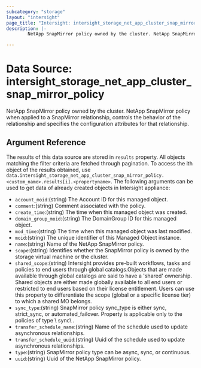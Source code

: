 ```yaml
---
subcategory: "storage"
layout: "intersight"
page_title: "Intersight: intersight_storage_net_app_cluster_snap_mirror_policy"
description: |-
        NetApp SnapMirror policy owned by the cluster. NetApp SnapMirror policy when applied to a SnapMirror relationship, controls the behavior of the relationship and specifies the configuration attributes for that relationship.

---
```


# Data Source: intersight_storage_net_app_cluster_snap_mirror_policy
NetApp SnapMirror policy owned by the cluster. NetApp SnapMirror policy when applied to a SnapMirror relationship, controls the behavior of the relationship and specifies the configuration attributes for that relationship.
## Argument Reference
The results of this data source are stored in `results` property.
All objects matching the filter criteria are fetched through pagination.
To access the ith object of the results obtained, use `data.intersight_storage_net_app_cluster_snap_mirror_policy.<custom_name>.results[i].<propertyname>`.
The following arguments can be used to get data of already created objects in Intersight appliance:
* `account_moid`:(string) The Account ID for this managed object. 
* `comment`:(string) Comment associated with the policy. 
* `create_time`:(string) The time when this managed object was created. 
* `domain_group_moid`:(string) The DomainGroup ID for this managed object. 
* `mod_time`:(string) The time when this managed object was last modified. 
* `moid`:(string) The unique identifier of this Managed Object instance. 
* `name`:(string) Name of the NetApp SnapMirror policy. 
* `scope`:(string) Identifies whether the SnapMirror policy is owned by the storage virtual machine or the cluster. 
* `shared_scope`:(string) Intersight provides pre-built workflows, tasks and policies to end users through global catalogs.Objects that are made available through global catalogs are said to have a 'shared' ownership. Shared objects are either made globally available to all end users or restricted to end users based on their license entitlement. Users can use this property to differentiate the scope (global or a specific license tier) to which a shared MO belongs. 
* `sync_type`:(string) SnapMirror policy sync_type is either sync, strict_sync, or automated_failover. Property is applicable only to the policies of type \ sync\ . 
* `transfer_schedule_name`:(string) Name of the schedule used to update asynchronous relationships. 
* `transfer_schedule_uuid`:(string) Uuid of the schedule used to update asynchronous relationships. 
* `type`:(string) SnapMirror policy type can be async, sync, or continuous. 
* `uuid`:(string) Uuid of the NetApp SnapMirror policy. 
 
